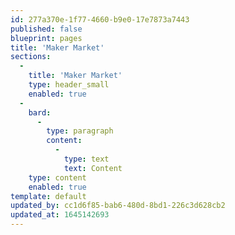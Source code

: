 ```yaml
---
id: 277a370e-1f77-4660-b9e0-17e7873a7443
published: false
blueprint: pages
title: 'Maker Market'
sections:
  -
    title: 'Maker Market'
    type: header_small
    enabled: true
  -
    bard:
      -
        type: paragraph
        content:
          -
            type: text
            text: Content
    type: content
    enabled: true
template: default
updated_by: cc1d6f85-bab6-480d-8bd1-226c3d628cb2
updated_at: 1645142693
---
```

